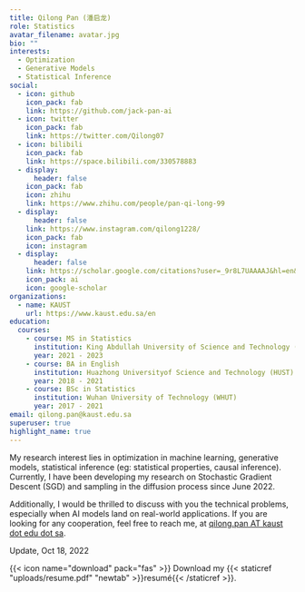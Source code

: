 ```yaml
---
title: Qilong Pan (潘启龙)
role: Statistics
avatar_filename: avatar.jpg
bio: ""
interests:
  - Optimization
  - Generative Models
  - Statistical Inference
social:
  - icon: github
    icon_pack: fab
    link: https://github.com/jack-pan-ai
  - icon: twitter
    icon_pack: fab
    link: https://twitter.com/Qilong07
  - icon: bilibili
    icon_pack: fab
    link: https://space.bilibili.com/330578883
  - display:
      header: false
    icon_pack: fab
    icon: zhihu
    link: https://www.zhihu.com/people/pan-qi-long-99
  - display:
      header: false
    link: https://www.instagram.com/qilong1228/
    icon_pack: fab
    icon: instagram
  - display:
      header: false
    link: https://scholar.google.com/citations?user=_9r8L7UAAAAJ&hl=en&oi=ao
    icon_pack: ai
    icon: google-scholar
organizations:
  - name: KAUST
    url: https://www.kaust.edu.sa/en
education:
  courses:
    - course: MS in Statistics
      institution: King Abdullah University of Science and Technology (KAUST)
      year: 2021 - 2023
    - course: BA in English
      institution: Huazhong Universityof Science and Technology (HUST)
      year: 2018 - 2021
    - course: BSc in Statistics
      institution: Wuhan University of Technology (WHUT)
      year: 2017 - 2021
email: qilong.pan@kaust.edu.sa
superuser: true
highlight_name: true
---
```

My research interest lies in optimization in machine learning, generative models, statistical inference (eg: statistical properties, causal inference). Currently, I have been developing my research on Stochastic Gradient Descent (SGD) and sampling in the diffusion process since June 2022.   

Additionally, I would be thrilled to discuss with you the technical problems, especially when AI models land on real-world applications. If you are looking for any cooperation, feel free to reach me, at [qilong.pan AT kaust dot edu dot sa](mailto:qilong.pan@kaust.edu.sa).  

Update, Oct 18, 2022

{{< icon name="download" pack="fas" >}} Download my {{< staticref "uploads/resume.pdf" "newtab" >}}resumé{{< /staticref >}}.